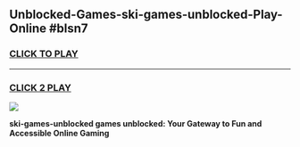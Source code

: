 
## Unblocked-Games-ski-games-unblocked-Play-Online #blsn7
<h3>
<a href="https://news.freeplayer.one?title=ski-games-unblocked&ref=3">CLICK TO PLAY</a></h3>
<hr>

<h3>
<a href="https://news.freeplayer.one?title=ski-games-unblocked&ref=3">CLICK 2 PLAY</a>
  
</h3>

<a href="https://news.freeplayer.one?title=ski-games-unblocked&ref=3"><img src="https://clearcache.store/games.png"></a>


**ski-games-unblocked games unblocked: Your Gateway to Fun and Accessible Online Gaming**

